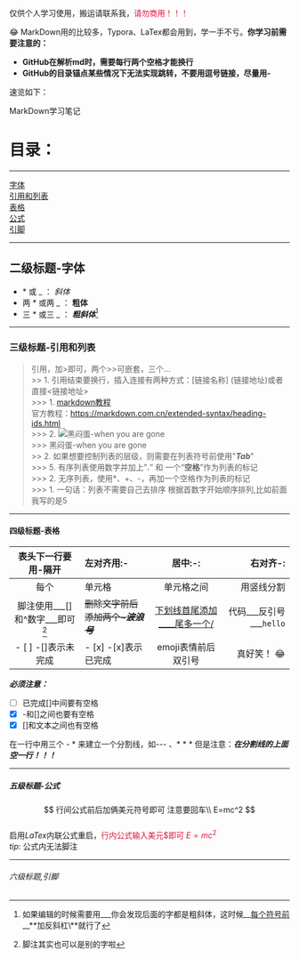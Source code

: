 仅供个人学习使用，搬运请联系我，<font color=Crimson>请勿商用！！！</font>

:joy: MarkDown用的比较多，Typora、LaTex都会用到，学一手不亏。**你学习前需要注意的：**  
- **GitHub在解析md时，需要每行两个空格才能换行**  
- **GitHub的目录锚点某些情况下无法实现跳转，不要用逗号链接，尽量用\-**  

速览如下：  
  
MarkDown学习笔记
# 目录：

---
[字体](#二级标题-字体)  
[引用和列表](#三级标题-引用和列表)  
[表格](#四级标题-表格)  
[公式](#五级标题-公式)  
[引脚](#六级标题,引脚)  

---
## 二级标题-字体  

- \* 或 \_ ： *斜体*  
- 两 \* 或两 \_ ： **粗体**   
- 三 \* 或三 \_ ： ***粗斜体***[^小技巧]  

---
### 三级标题-引用和列表   
> 引用，加>即可，两个>>可嵌套，三个...  
	>> 1. 引用结束要换行，插入连接有两种方式：[链接名称] (链接地址)或者直接<链接地址>  
		>>> 1. [markdown教程](https://blog.csdn.net/qq_40818172/article/details/126260661)  
官方教程：<https://markdown.com.cn/extended-syntax/heading-ids.html>  
		>>> 2. ![黑闷蛋-when you are gone](https://i1.hdslb.com/bfs/archive/def424ecedd77ef5c69fbd6ca3b0387b5139bccf.jpg@672w_378h_1c.avif)  
		>>> 黑闷蛋-when you are gone  
	>> 2. 如果想要控制列表的层级，则需要在列表符号前使用"___Tab___"    
		>>> 5. 有序列表使用数字并加上”**.**” 和 一个“**空格**”作为列表的标记  
		>>> 2. 无序列表，使用*、+、-，再加一个空格作为列表的标记  
		>>> 1. 一句话：列表不需要自己去排序 根据首数字开始顺序排列,比如前面我写的是5  

---
#### 四级标题-表格   
|表头下一行要用-隔开|左对齐用:-|居中:-:|右对齐-:|  
|:-: |:--|:-:|--:|  
|每个 |单元格 |单元格之间 | 用竖线分割 |  
|脚注使用___[]和^数字___即可[^脚注] |~~删除文字前后添加两个~___波浪号___~~ |<u>下划线首尾添加__<u>__尾多一个/</u>| 代码___反引号___`hello` |    
|- [ ]  -[]表示未完成 |- [x] -[x]表示已完成|emoji表情前后双引号|真好笑！ :joy:|    

___必须注意：___    
- [ ] 已完成[]中间要有空格    
- [x] -和[]之间也要有空格    
- [x] []和文本之间也有空格    

在一行中用三个 - * 来建立一个分割线，如--- 、* * * 但是注意：___在分割线的上面空一行！！！___    

---  
##### 五级标题-公式  
$$  
行间公式前后加俩美元符号即可 注意要回车\\  
E=mc^2  
$$  
启用$LaTex$内联公式重启，<font color=Crimson>行内公式输入美元\$即可 $E=mc^2$ </font>  
	$tip$: 公式内无法脚注  

---
###### 六级标题,引脚  
[^脚注]:脚注其实也可以是别的字啦  
[^小技巧]:如果编辑的时候需要用\_\_\_你会发现后面的字都是粗斜体，这时候__<u>每个符号前</u>__**加反斜杠\\**就行了  
